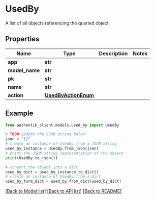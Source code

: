 # UsedBy

A list of all objects referencing the queried object

## Properties

Name | Type | Description | Notes
------------ | ------------- | ------------- | -------------
**app** | **str** |  | 
**model_name** | **str** |  | 
**pk** | **str** |  | 
**name** | **str** |  | 
**action** | [**UsedByActionEnum**](UsedByActionEnum.md) |  | 

## Example

```python
from authentik_client.models.used_by import UsedBy

# TODO update the JSON string below
json = "{}"
# create an instance of UsedBy from a JSON string
used_by_instance = UsedBy.from_json(json)
# print the JSON string representation of the object
print(UsedBy.to_json())

# convert the object into a dict
used_by_dict = used_by_instance.to_dict()
# create an instance of UsedBy from a dict
used_by_form_dict = used_by.from_dict(used_by_dict)
```
[[Back to Model list]](../README.md#documentation-for-models) [[Back to API list]](../README.md#documentation-for-api-endpoints) [[Back to README]](../README.md)


